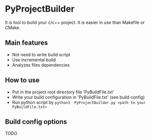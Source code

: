 # PyProjectBuilder

It is tool to build your c/c++ project.
It is easier in use than Makefile or CMake.


## Main features
- Not need to write build script
- Use incremental build
- Analyzes files dependencies

## How to use
- Put in the project root directory file 'PyBuildFile.txt'
- Write your build configuration in 'PyBuildFile.txt' (see build config)
- Run python script by ```python3  PyProjectBuilder.py <path to your PyBuildFile.txt>```

## Build config options

TODO
